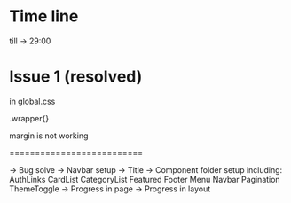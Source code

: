 # Time line
till -> 29:00

# Issue 1 (resolved)

in global.css

.wrapper{}

margin is not working

==========================

-> Bug solve
-> Navbar setup
-> Title
-> Component folder setup including:
    AuthLinks
    CardList
    CategoryList
    Featured
    Footer
    Menu
    Navbar
    Pagination
    ThemeToggle
-> Progress in page
-> Progress in layout
